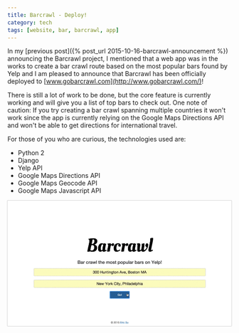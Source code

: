 ```yaml
---
title: Barcrawl - Deploy!
category: tech
tags: [website, bar, barcrawl, app]
---
```


In my [previous post]({% post_url 2015-10-16-barcrawl-announcement %})
announcing the Barcrawl project, I mentioned that a web app was in the works
to create a bar crawl route based on the most popular bars found by Yelp and
I am pleased to announce that Barcrawl has been officially deployed to
[www.gobarcrawl.com](http://www.gobarcrawl.com/)!

There is still a lot of work to be done, but the core feature is currently
working and will give you a list of top bars to check out. One note of caution:
If you try creating a bar crawl spanning multiple countries it won't work
since the app is currently relying on the Google Maps Directions API and
won't be able to get directions for international travel.

For those of you who are curious, the technologies used are:
- Python 2
- Django
- Yelp API
- Google Maps Directions API
- Google Maps Geocode API
- Google Maps Javascript API

<p class="blog-image">
    <img src="/images/blog/posts/barcrawl.gif"
             class="img-responsive center-block"
             alt="Barcrawl Web App"
             style="box-shadow: 0 0 1px #111">
</p>